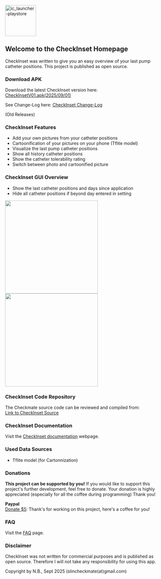 <img width="100" height="100" alt="ic_launcher-playstore" src="https://github.com/user-attachments/assets/c9f48819-acf5-4151-95ca-cfeca11dfc80" />


## Welcome to the CheckInset Homepage
CheckInset was written to give you an easy overview of your last pump catheter positions.
This project is published as open source.

### Download APK
Download the latest CheckInset version here:    
[CheckInsetV01.apk(2025/09/01)](https://github.com/slinGitHub/Checkmate/releases/download/2/CheckmateV034.apk)  


See Change-Log here: 
[CheckInset Change-Log](changeLog.md)

(Old Releases)    

### CheckInset Features
- Add your own pictures from your catheter positions
- Cartoonification of your pictures on your phone (Tflite model)
- Visualize the last pump catheter positions
- Show all history catheter positions
- Show the catheter tolerability rating
- Switch between photo and cartoonified picture

### CheckInset GUI Overview
- Show the last catheter positions and days since application
- Hide all catheter positions if beyond day entered in setting

<img src="https://user-images.githubusercontent.com/53019596/122987256-ae740800-d3a0-11eb-8ff1-1be8cea0dcb2.png" width="300">
<img src="https://user-images.githubusercontent.com/53019596/122987398-d7949880-d3a0-11eb-9047-2508bec74c77.png" width="300">

### CheckInset Code Repository
The Checkmate source code can be reviewed and compiled from:  
[Link to CheckInset Source](https://github.com/slinGitHub/CheckInset/tree/develop)


### CheckInset Documentation

Visit the [CheckInset documentation](documentation.md) webpage.

### Used Data Sources

- Tflite model (for Cartonnization)

### Donations
**This project can be supported by you!** If you would like to support this project's further development, feel free to donate. Your donation is highly appreciated (especially for all the coffee during programming) Thank you!

**Paypal**  
[Donate $5](https://www.paypal.com/donate?hosted_button_id=CF3AHXTKNARRL): Thank's for working on this project, here's a coffee for you!

### FAQ
Visit the [FAQ](faq.md) page.

### Disclaimer
CheckInset was not written for commercial purposes and is published as open source.
Therefore I will not take any responsibility for using this app.

Copyright by N.B., Sept 2025 
(slincheckmate(at)gmail.com)
